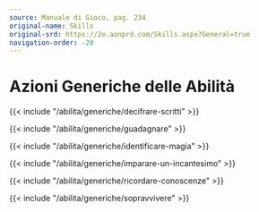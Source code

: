 ```yaml
---
source: Manuale di Gioco, pag. 234
original-name: Skills
original-srd: https://2e.aonprd.com/Skills.aspx?General=true
navigation-order: -20
---
```


# Azioni Generiche delle Abilità

{{< include "/abilita/generiche/decifrare-scritti" >}}

{{< include "/abilita/generiche/guadagnare" >}}

{{< include "/abilita/generiche/identificare-magia" >}}

{{< include "/abilita/generiche/imparare-un-incantesimo" >}}

{{< include "/abilita/generiche/ricordare-conoscenze" >}}

{{< include "/abilita/generiche/sopravvivere" >}}
